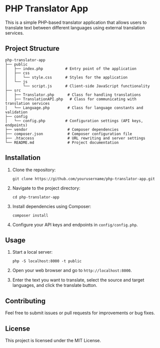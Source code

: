 # PHP Translator App

This is a simple PHP-based translator application that allows users to translate text between different languages using external translation services.

## Project Structure

```
php-translator-app
├── public
│   ├── index.php          # Entry point of the application
│   ├── css
│   │   └── style.css      # Styles for the application
│   └── js
│       └── script.js      # Client-side JavaScript functionality
├── src
│   ├── Translator.php      # Class for handling translations
│   ├── TranslationAPI.php   # Class for communicating with translation services
│   └── Language.php        # Class for language constants and validation
├── config
│   └── config.php         # Configuration settings (API keys, endpoints)
├── vendor                  # Composer dependencies
├── composer.json           # Composer configuration file
├── .htaccess               # URL rewriting and server settings
└── README.md               # Project documentation
```

## Installation

1. Clone the repository:
   ```
   git clone https://github.com/yourusername/php-translator-app.git
   ```

2. Navigate to the project directory:
   ```
   cd php-translator-app
   ```

3. Install dependencies using Composer:
   ```
   composer install
   ```

4. Configure your API keys and endpoints in `config/config.php`.

## Usage

1. Start a local server:
   ```
   php -S localhost:8000 -t public
   ```

2. Open your web browser and go to `http://localhost:8000`.

3. Enter the text you want to translate, select the source and target languages, and click the translate button.

## Contributing

Feel free to submit issues or pull requests for improvements or bug fixes. 

## License

This project is licensed under the MIT License.